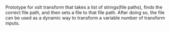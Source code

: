 Prototype for xslt transform that takes a list of strings(file paths), finds the correct  file path, and then sets a file to that file path.  After doing so, the file can be used as a dynamic way to transform a variable number of transform inputs.